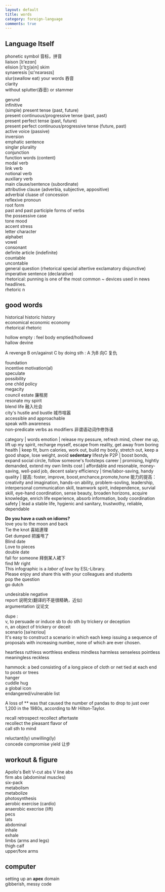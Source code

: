 ```yaml
--- 
layout: default
title: words
category: foreign-language
comments: true
---
```



## Language Itself
phonetic symbol 音标，拼音  
liaison [lɪ'ezɑn]  
elision [ɪ'lɪʒ(ə)n] skim  
synaeresis [sɪ'nɛərəsɪs]  
slur(swallow eat) your words 吞音  
clarity  
without splutter(吞音) or stammer  

gerund  
infinitive  
(simple) present tense (past, future)  
present continuous/progressive tense (past, past)  
present perfect tense (past, future)  
present perfect continuous/progressive tense (future, past)  
active voice (passive)  
inversion  
emphatic sentence  
singlar plurality  
conjunction  
function words (content)  
modal verb  
link verb  
notional verb  
auxiliary verb  
main clause/sentence (subordinate)  
attributive clause (adverbia, subjective, appositive)  
adverbial cluase of concession  
reflexive pronoun  
root form  
past and past participle forms of verbs  
the possessive case  
tone mood  
accent stress  
letter character  
alphabet  
vowel  
consonant  
definite article (indefinite)  
countable  
uncontable  
general question (rhetorical special altertive exclamatory disjunctive)  
imperative sentence (declarative)  
rhetorical: punning is one of the most common ~ devices used in news headlines.  
rhetoric n  

## good words
historical historic history  
economical economic economy  
rhetorical rhetoric  

hollow empty : feel body emptied/hollowed  
hallow devine  

A revenge B on/against C by doing sth : A 为B 向C 复仇  

foundation  
incentive motivation(al)  
speculate  
possibility  
one child policy  
megacity  
council estate 廉租房  
resonate my spirit  
blend life 融入社会  
city's hustle and bustle 城市喧嚣  
accessible and approachable  
speak with awareness  
non-predicate verbs as modifiers 非谓语动词作修饰语  

category | words
emotion | release my pessure, refresh mind, cheer me up, lift up my spirit, recharge myself, escape from reality, get away from boring
health | keep fit, burn calories, work out, build my body, stretch out, keep a good shape, lose weight, avoid **sedentary** lifestyle
P2P | boost bonds, expand social circle, follow someone's footsteps
career | promising, hightly demanded, extend my own limits
cost | affordable and resonable, money-saving, well-paid job, decent salary
efficiency | time/labor-saving, handy
quality | 提高: foster, improve, boost,enchance,promote,hone
 能力的提高：creativity and imagination, hands-on ability, problem-sovling, leadership, interpersonal communication skill, teamwork spirit, independence, survial skill, eye-hand coordination, sense beauty, broaden horizons, acquire knowledge, enrich life experience, absorb information, body coordination
safety | lead a stable life, hygienic and sanitary, trustwothy, reliable, dependable

**Do you have a cush on idioms?**  
love you to the moon and back  
Tie the knot 喜結連理  
Get dumped 把誰甩了  
Blind date  
Love to pieces  
double date  
fall for someone 拜倒某人裙下  
find Mr right  
This infographic is a *labor of love* by ESL-Library.  
Please enjoy and share this with your colleagues and students  
pop the question  
go dutch  

undesirable negative  
report 说明文(翻译的不是很精确，近似)  
argumentation 议论文  

dupe :  
v, to persuade or induce sb to do sth by trickery or deception  
n, an object of trickery or deceit  
scenario [səˈnɛrioʊ]  
It's easy to construct a scenario in which each keep issuing a sequence of proposals with increasing number, none of which are ever chosen.  

heartless ruthless worthless endless mindless harmless senseless pointless meaningless reckless  

hammock: a bed consisting of a long piece of cloth or net tied at each end to posts or trees  
hanger  
cuddle hug  
a global icon  
endangered/vulnerable list  

A loss of ** was that caused the number of pandas to drop to just over 1,200 in the 1980s, according to Mr Hilton-Taylor.  

recall retrospect recollect aftertaste  
recollect the pleasant flavor of  
call sth to mind  

reluctant(ly) unwilling(ly)  
concede compromise yield 让步  


## workout & figure
Apollo's Belt  V-cut abs  V line abs  
firm abs (abdominal muscles)  
six-pack  
metabolism  
metabolize  
photosynthesis  
aerobic exercise (cardio)  
anaerobic execrise (lift)  
pecs  
lats  
abdominal  
inhale  
exhale  
limbs (arms and legs)  
thigh calf  
upper/fore arms  

## computer
setting up an **apex** domain  
gibberish, messy code  
